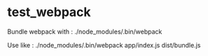 # test_webpack

Bundle webpack with : ./node_modules/.bin/webpack <source> <dest>

Use like : ./node_modules/.bin/webpack app/index.js dist/bundle.js


